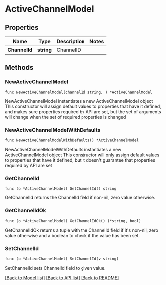 # ActiveChannelModel

## Properties

Name | Type | Description | Notes
------------ | ------------- | ------------- | -------------
**ChannelId** | **string** | ChannelID | 

## Methods

### NewActiveChannelModel

`func NewActiveChannelModel(channelId string, ) *ActiveChannelModel`

NewActiveChannelModel instantiates a new ActiveChannelModel object
This constructor will assign default values to properties that have it defined,
and makes sure properties required by API are set, but the set of arguments
will change when the set of required properties is changed

### NewActiveChannelModelWithDefaults

`func NewActiveChannelModelWithDefaults() *ActiveChannelModel`

NewActiveChannelModelWithDefaults instantiates a new ActiveChannelModel object
This constructor will only assign default values to properties that have it defined,
but it doesn't guarantee that properties required by API are set

### GetChannelId

`func (o *ActiveChannelModel) GetChannelId() string`

GetChannelId returns the ChannelId field if non-nil, zero value otherwise.

### GetChannelIdOk

`func (o *ActiveChannelModel) GetChannelIdOk() (*string, bool)`

GetChannelIdOk returns a tuple with the ChannelId field if it's non-nil, zero value otherwise
and a boolean to check if the value has been set.

### SetChannelId

`func (o *ActiveChannelModel) SetChannelId(v string)`

SetChannelId sets ChannelId field to given value.



[[Back to Model list]](../README.md#documentation-for-models) [[Back to API list]](../README.md#documentation-for-api-endpoints) [[Back to README]](../README.md)


